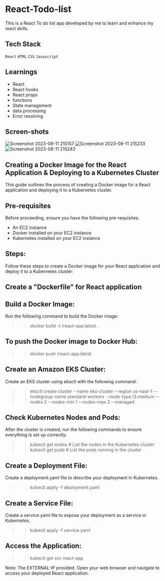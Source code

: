 # React-Todo-list

This is a React To do list app developed by me to learn and enhance my react skills.

 
 ## Tech Stack

  `React` `HTML` `CSS` `Javascript`

 ## Learnings

  - React
  - React hooks
  - React props
  - functions
  - State management
  - data processing
  - Error resolving

  ## Screen-shots
![Screenshot 2023-08-11 215157](https://github.com/MaheshRautrao/React-Todo-list/assets/101188065/04005ab9-b684-493e-8898-afd86bbcaca0)
![Screenshot 2023-08-11 215233](https://github.com/MaheshRautrao/React-Todo-list/assets/101188065/a9414999-bcfc-4857-9243-a2734ab3b229)
![Screenshot 2023-08-11 215243](https://github.com/MaheshRautrao/React-Todo-list/assets/101188065/87f07eb1-ad3c-41bf-969f-3aaee0ea645c)


## Creating a Docker Image for the React Application & Deploying to a Kubernetes Cluster
This guide outlines the process of creating a Docker image for a React application and deploying it to a Kubernetes cluster.

## Pre-requisites
Before proceeding, ensure you have the following pre-requisites:

* An EC2 instance
* Docker installed on your EC2 instance
* Kubernetes installed on your EC2 instance
  
## Steps:
Follow these steps to create a Docker image for your React application and deploy it to a Kubernetes cluster:

## Create a "Dockerfile" for React application
## Build a Docker Image:
Run the following command to build the Docker image:

>> docker build -t <dockerhub-id>/react-app:latest .

## To push the Docker image to Docker Hub:
 >> docker push <dockerhub-id>/react-app:latest

## Create an Amazon EKS Cluster:
Create an EKS cluster using eksctl with the following command:

>> eksctl create cluster --name eks-cluster --region us-east-1 --nodegroup-name standard-workers --node-type t3.medium --nodes 2 --nodes-min 1 --nodes-max 2 --managed

## Check Kubernetes Nodes and Pods:
After the cluster is created, run the following commands to ensure everything is set up correctly:

>> kubectl get nodes  # List the nodes in the Kubernetes cluster
>> kubectl get pods   # List the pods running in the cluster

## Create a Deployment File:
Create a deployment.yaml file to describe your deployment in Kubernetes.
   >> kubectl apply -f deployment.yaml
## Create a Service File:
Create a service.yaml file to expose your deployment as a service in Kubernetes.
   >> kubectl apply -f service.yaml

## Access the Application:
  >> kubectl get svc react-app

Note: The EXTERNAL-IP provided. Open your web browser and navigate to access your deployed React application.

